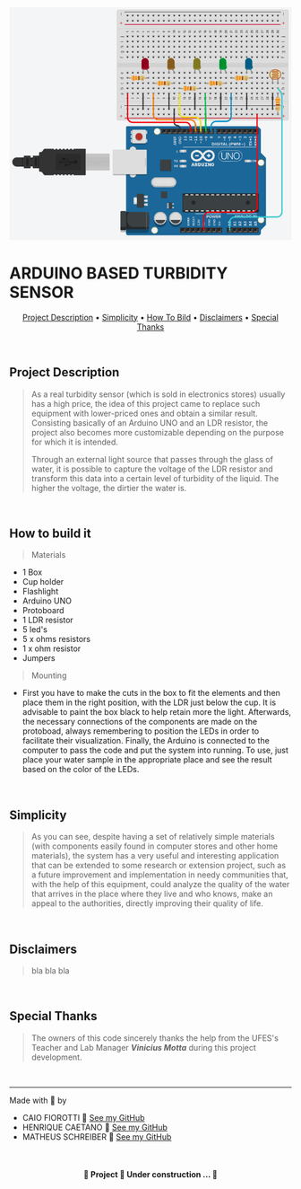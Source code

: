![](./images/schematic.png)

# ARDUINO BASED TURBIDITY SENSOR

<p align="center">
    <a href="##Project Description">Project Description</a> •
    <a href="##Simplicity">Simplicity</a> •
    <a href="##How to build it">How To Bild</a> •
    <a href="##Disclaimers">Disclaimers</a> •
    <a href="##Special Thanks">Special Thanks</a>
</p>

<br>

## Project Description
> As a real turbidity sensor (which is sold in electronics stores) usually has a high price, the idea of this project came to replace such equipment with lower-priced ones and obtain a similar result. Consisting basically of an Arduino UNO and an LDR resistor, the project also becomes more customizable depending on the purpose for which it is intended.
>
> Through an external light source that passes through the glass of water, it is possible to capture the voltage of the LDR resistor and transform this data into a certain level of turbidity of the liquid. The higher the voltage, the dirtier the water is.

<br>

## How to build it
> Materials
<ul>
    <li>1 Box</li>
    <li>Cup holder</li>
    <li>Flashlight</li>
    <li>Arduino UNO</li>
    <li>Protoboard</li>
    <li>1 LDR resistor</li>
    <li>5 led's</li>
    <li>5 x ohms resistors</li>
    <li>1 x ohm resistor</li>
    <li>Jumpers</li>
</ul>

> Mounting
<ul>
    <li>First you have to make the cuts in the box to fit the elements and then place them in the right position, with the LDR just below the cup. It is advisable to paint the box black to help retain more the light. Afterwards, the necessary connections of the components are made on the protoboad, always remembering to position the LEDs in order to facilitate their visualization. Finally, the Arduino is connected to the computer to pass the code and put the system into running. To use, just place your water sample in the appropriate place and see the result based on the color of the LEDs.</li>
</ul>

<!-- photos, gifs -->

<br>

## Simplicity
> As you can see, despite having a set of relatively simple materials (with components easily found in computer stores and other home materials), the system has a very useful and interesting application that can be extended to some research or extension project, such as a future improvement and implementation in needy communities that, with the help of this equipment, could analyze the quality of the water that arrives in the place where they live and who knows, make an appeal to the authorities, directly improving their quality of life.

<br>

## Disclaimers
> bla bla bla

<br>

## Special Thanks
> The owners of this code sincerely thanks the help from the UFES's Teacher and Lab Manager **_Vinicius Motta_** during this project development.

<br>

----

Made with 🤍 by
* CAIO FIOROTTI 👏 [See my GitHub](https://github.com/fiorotticaio) 
* HENRIQUE CAETANO 👏 [See my GitHub](https://github.com/1700KeeQ) 
* MATHEUS SCHREIBER 👏 [See my GitHub](https://github.com/matheusschreiber)

<br>

<h4 align="center">
🚧 Project 🚀 Under construction ... 🚧
</h4>
                

